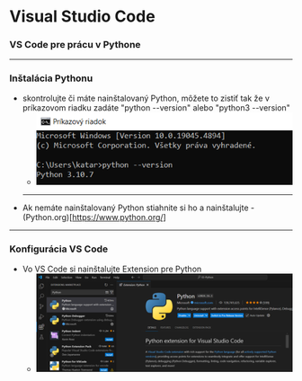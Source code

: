 # Visual Studio Code
### VS Code pre prácu v Pythone

---
### Inštalácia Pythonu
- skontrolujte či máte nainštalovaný Python, môžete to zistiť tak že v príkazovom riadku zadáte "python --version" alebo "python3 --version"
  - ![vsc03](../../Additional/VSC03.PNG)
  - ---
- Ak nemáte nainštalovaný Python stiahnite si ho a nainštalujte - (Python.org)[https://www.python.org/]

---
### Konfigurácia VS Code
- Vo VS Code si nainštalujte Extension pre Python
  - ![vsc04](../../Additional/VSC04.PNG)
 
